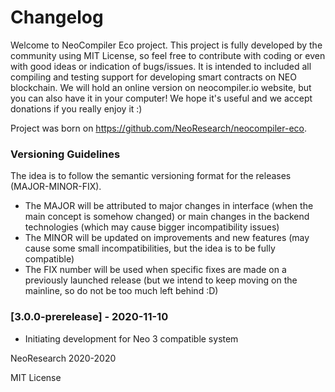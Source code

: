 # Changelog
Welcome to NeoCompiler Eco project. This project is fully developed by the community using MIT License, so feel free to contribute with coding or even with good ideas or indication of bugs/issues. It is intended to included all compiling and testing support for developing smart contracts on NEO blockchain. We will hold an online version on neocompiler.io website, but you can also have it in your computer! We hope it's useful and we accept donations if you really enjoy it :)

Project was born on https://github.com/NeoResearch/neocompiler-eco.

### Versioning Guidelines
The idea is to follow the semantic versioning format for the releases (MAJOR-MINOR-FIX).
- The MAJOR will be attributed to major changes in interface (when the main concept is somehow changed) or main changes in the backend technologies (which may cause bigger incompatibility issues)
- The MINOR will be updated on improvements and new features (may cause some small incompatibilities, but the idea is to be fully compatible)
- The FIX number will be used when specific fixes are made on a previously launched release (but we intend to keep moving on the mainline, so do not be too much left behind :D)


### [3.0.0-prerelease] - 2020-11-10
- Initiating development for Neo 3 compatible system

NeoResearch 2020-2020

MIT License
